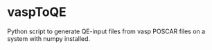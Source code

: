 # vaspToQE
Python script to generate QE-input files from vasp POSCAR files on a system with numpy installed.
